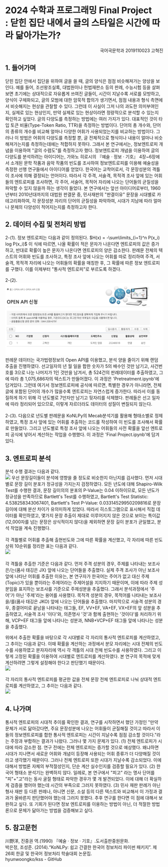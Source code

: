 # 2024 수학과 프로그래밍 Final Project<br>: 닫힌 집단 내에서 글의 스타일은 시간에 따라 닮아가는가?
<div align="right">국어국문학과 2019110023 고혁진</div>

## 1. 들어가며
닫힌 집단 안에서 집단을 위하여 글을 쓸 때, 글의 양식은 점점 비슷해져가는 양상을 보인다. 예를 들어, 조선왕조실록, 대법원이나 헌법재판소 등의 판례, 수능시험 등을 살펴보면 초기에는 상대적으로 자유롭게 쓰여진 글들이, 시간이 지날수록 서로를 모방하고, 양식이 구체화되고, 글의 모범에 대한 암묵적 합의가 생기면서, 점점 내용과 형식 측면에서 비슷해지는 현상을 관찰할 수 있다. 그런데 이 사실이 그저 나의 과도한 의미부여인지, 실제로 있는 현상인지, 만약 실제로 있는 현상이라면 정량적으로 분석할 수 있는지 확인하고 싶었다. 글의 다양도를 측정하는 방법에는 여러 가지가 있다. 대표적인 것이 타입 토큰 비율(Type-Token Ratio, TTR)을 측정하는 방법이다. 단어의 총 개수와, 단어의 종류의 개수를 비교해 얼마나 다양한 어휘가 사용되었는지를 비교하는 방법이다. 그러나 이 방법은 어휘의 다양도를 측정할 뿐, 글 전체적으로 형식이나 내용이 얼마나 비슷해져가는지를 측정하는데에는 적합하지 못하다. 그래서 본 연구에서는, 정보엔트로피 개념을 이용하여 "글의 수렴도"를 측정하고자 했다. 정보엔트로피 개념을 이용하여 글의 다양도를 분석하려는 아이디어는, 가와노 히로시의 『예술 · 정보 · 기호』 4장~6장에서 소개된 문학 작품과 음악 작품의 빈도를 조사하여 정보엔트로피를 이용해 예술성을 측정한 선행 연구들에서 아이디어를 얻었다. 한국어는 교착어로서, 각 문장성분의 격틀이 조사에 의해 결정되는 언어이다. 따라서 각 주격, 서술격, 목적격 조사 앞에 있는 어휘들의 엔트로피를 조사하면, 각 주어, 서술어, 목적어 자리에 나오는 단어들의 균질성을 파악할 수 있지 않을까 하는 생각이 들었다. 본 연구에서는 앞선 아이디어로부터, 1960년부터 2010년대까지의 대법원 판결문 중, 민사재판의 "판결이유" 문장을 시대별로 카테고리화하여, 각 문장성분 자리의 단어의 균질성을 파악하여, 시대가 지남에 따라 얼마나 문체의 다양성이 적어지는지를 측정하고자 한다.

## 2. 데이터 수집 및 전처리 방법
2-(1). 정보 엔트로피는 다음과 같이 정의된다. $H(x) = -\sum\limits_{i=1}^n P(x_i) log P(x_i)$ 이 식에 따르면, 나올 확률이 적은 문자가 나온다면 엔트로피의 값은 증가하고, 반대로 확률이 높은 문자가 나온다면 엔트로피의 양은 감소한다. 판례문 전체의 텍스트의 어휘와 빈도를 조사하고, 특정 조사 앞에 나오는 어휘를 따로 정리하여 주격, 서술격, 목적격 자리에 나오는 어휘들의 확률을 매칭한 후, 그 확률에 따른 정보 엔트로피를 구했다. 이를 이제부터 "통사적 엔트로피"로 부르도록 하겠다. <br><br>2-(2). <img src="Image\OPEN API.png"><br>판례문 데이터는 국가법령정보의 Open API를 이용했고, 분석 양을 줄이기 위해 랜덤 추출을 진행하였다. 선고일자의 년 월 일을 합한 숫자가 5의 배수인 것만 남기고, 사건번호를 3으로 나눈 나머지가 1인 것만을 남겨서, 총 524건의 판례데이터를 추출하였고, 그에 따라 총 1,075,686자의 텍스트가 만들어졌다. 이 과정은 'Pretreatment.ipynb'에 담겨있다. 그런데 여기서 정보엔트로피에 공식에 따르면, 특별한 경우가 아니라면, 전체 글에 포함된 단어의 개수가 많을수록 엔트로피는 자연스럽게 증가한다. 따라서 이를 동질하게 하기 위해 각 년도별로 7만자만 남기고 뒷자리를 삭제했다. 판례들은 선고 일자에 따라 정리되어 있으므로, 이렇게 자르더라도 데이터의 성질이 변질되지 않는다. <br><br>2-(3). 다음으로 년도별 판례문을 KoNLPy의 Mecab분석기를 활용해 형태소별로 정제하였고, 특정 조사 앞에 있는 어휘를 추출하는 코드를 작성하여 이 빈도를 조사해서 확률로 만들었다. 그리고 년도별로 특정 조사 앞에 나오는 어휘들의 사전 확률을 앞선 엔트로피 공식에 넣어서 계산하는 작업을 수행했다. 이 과정은 'Final Project.ipynb'에 담겨있다.

## 3. 엔트로피 분석
분석 수행 결과는 다음과 같다.<br>
<img src="Image\문장길이분포.png">
우선 문장길이들이 분석에 영향을 줄 정도로 비슷한지 아닌지를 검사했다. 먼저 시대별로 문장 길이 분포가 정규성을 가지는지 검정하였다. 모든 년도에 대해 Shapiro-Wilk Test를 수행한 결과, 문장 길이의의 분포의 P-Value는 0.04 이하이므로, 모든 년도가 정규성을 만족하므로 Bartlett's Test를 수행하였고, Bartlett's Test Statistic: 4.538258343067401, Bartlett's Test P-Value: 0.03314529950209816로 문장 길이에 대해 분산 차이가 유의미하게 있었다. 따라서 히스토그램으로 표시해서 직접 데이터를 확인하였고, 몇가지 문장 추출이 제대로 이루어지지 않은 것으로 보이는 특이값(12,000자를 넘는 문장은 상식적이지 않다)을 제외하면 문장 길이 분포가 균일했고, 분석 작업을 계속 진행했다.<br><br>
각 격틀별로 어휘를 추출해 출현빈도와 그에 따른 확률을 계산했고, 각 자리에 따른 빈도 상위 10순위를 정리한 표는 다음과 같다.<br>
<img src="Image\빈도정보이미지.png"><br><br>
각 격틀을 추출한 기준은 다음과 같다. 먼저 주격 성분의 경우, 주제를 나타내는 보조사 은/는(품사 태깅은 JX) 앞에 나오는 단어들을 추출했다. 실제 주격 조사가 아닌 보조사 앞에 나타난 어휘를 추출한 이유는, 본 연구자가 한국어는 주어가 없고 대신 주제(Topic)가 있을 뿐이라는 주제어라는 주제어설을 지지하기 때문이며, 이에 따라 주제 성분임을 표지하는 보조사를 기준으로 주제성분을 추출했다. 그래서 분석과정에서 '주어'가 아닌 '주제'라는 용어를 사용했다. 목적격 성분의 경우, 목적어를 나타내는 보조사 을/를(품사 태깅은 JKO) 앞에 나오는 단어들을 추출했다. 마지막으로 서술격 성분의 경우, 종결어미로 끝남을 나타내는 태그들, EF, VV+EF, VA+EF, VX+EF의 앞 성분을 추출하였고, 서술격 조사 '이다'와, 의존명사 '것'과 함께 출현하는 '것이다'를 처리하기 위해, VCP+EF 태그들 앞에 나타나는 성분과, NNB+VCP+EF 태그들 앞에 나타나는 성분을 추출했다.

위에서 추출한 확률을 바탕으로 각 시대별로 각 자리의 통사적 엔트로피를 계산하였고, 그 추이는 다음과 같다. 이때 확률을 계산하는 과정에서 분모 자리에는 시대 전체의 빈도수를 사용하였고 분자자리에 역시 각 격틀의 시대 전체 빈도수를 사용하였다. 그리고 이렇게 고정된 확률을 이용하여 시대별로 엔트로피를 계산하였다. 본 연구의 목적에 맞게 계산하려면 그렇게 설정해야 한다고 판단했기 때문이다.<br>
<img src="Image\엔트로피변화추이.png">

각 자리의 통사적 엔트로피를 평균한 값을 전체 문장 전체 엔트로피로 나눠 상대적 엔트로피를 계산하였고, 그 추이는 다음과 같다.<br>
<img src="Image\상대엔트로피변화추이.png">

## 4. 나가며
통사적 엔트로피의 시대적 추이를 확인한 결과, 연구를 시작하면서 했던 가정인 "만약 문체가 서로 닮아갔다면, 주요 문장성분에 나오는 어휘들이 균질해질 것이고 따라서 이들의 정보엔트로피를 합한 통사적 엔트로피는 시간이 지날수록 점점 감소할 것이다."라는 주장과 부합하는 결과가 나왔다. 그러나 몇 가지 문제가 있다. (1) 전체 엔트로피가 시대에 따라 감소한 점. 연구 전에는 전체 엔트로피는 증가할 것으로 예상했다. 왜냐하면 시대가 지나면서 새로운 어휘와 개념이 등장해 사용되는 어휘 종류가 더 다양해질 것이라고 생각했기 때문이다. 그러나 전체 엔트로피 또한 시대가 지날수록 감소되었다. 이에 대해서 방법론 자체의 부적절성인지, 단순 계산 실수인지를 검증할 필요가 있다. (2) 한국어 형태소 분석기는 완벽하지 않다. 일례로, 본 연구에서 "피고" 라는 명사 단어를 "피"+"고"라는 동사 굴절 형태로 파악한 경우가 몇 개 발견되었다. 이에 대해 더 확실하게 검증을 했어야 했는데 시간의 부족으로 그러지 못하였다. (3) 민사 재판 판례가 아닌 형사 재판 등 다른 판례나, 아니면 신문, 소설 등의 다른 텍스트와 비교해서 이 가정과 결과가 올바른지 판단했어야 했는데 그러지 못했다. 추후 연구를 한다면 이 점에 대해서 보완하고 싶다. 또 기회가 된다면 정보 엔트로피를 이용하는 방법이 아닌, 더 적절한 방법론으로 문체가 닮아가는 방법을 검증해보고 싶다.

## 5. 참고문헌
川野洋, 진중권 역.(1990) 『예술 · 정보 · 기호』.도서출판중원문화.<br>
박은정, 조성준. (2014).“KoNLPy: 쉽고 간결한 한국어 정보처리 파이썬 패키지”. 제 26회 한글 및 한국어 정보처리 학술대회 논문집.<br> hyunwoongko/kss - GitHub<br>




